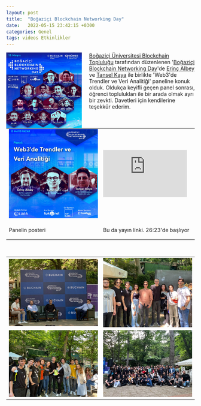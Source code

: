 ```yaml
---
layout: post
title:  "Boğaziçi Blockchain Networking Day"
date:   2022-05-15 23:42:15 +0300
categories: Genel
tags: videos Etkinlikler
---
```


<img align="left" src="/assets/bogazici_networking_day_poster_800.jpg" style="width:40%; padding-right:20px"> [Boğaziçi Üniversitesi Blockchain Topluluğu](https://twitter.com/bogazicichain) tarafından düzenlenen '[Boğaziçi Blockchain Networking Day](https://blockchainnetworkingday.com/)'de [Erinç Albey](https://twitter.com/erincalbey) ve [Tansel Kaya](https://twitter.com/TanselKayaTR) ile birlikte 'Web3'de Trendler ve Veri Analitiği' paneline konuk olduk. Oldukça keyifli geçen panel sonrası, öğrenci toplulukları ile bir arada olmak ayrı bir zevkti. Davetleri için kendilerine teşekkür ederim. 

&nbsp;

<table><tr>
<td style="width:50%">
<img src="/assets/bogazici_bc_panel_poster_800.jpg"></td>
</td>
<td style="width:50%"><iframe width="224" height="126" src="https://www.youtube.com/embed/YjtnBNw7u-4?t=1583" frameborder="0" allowfullscreen></iframe>
</tr>
<tr><td style="width:50%; vertical-align:top">
<p>
Panelin posteri
</p></td>
<td style="width:50%; vertical-align:top">
<p>Bu da yayın linki. 26:23'de başlıyor</p>
</td>
</tr>
</table>

&nbsp;

<table>
<tr>
<td style>
<img src="/assets/boun_bc_panel_800.jpg">
</td>
<td style><img src="/assets/boun_bc_cankaya_800.jpg">
</td>
</tr>
<tr>
<td style>
<img src="/assets/boun_bc_ozu_800.jpg">
</td>
<td style><img src="/assets/boun_bc_toplu_800.jpg">
</td>
</tr>
</table>

